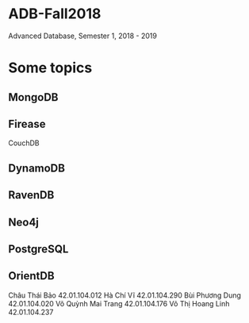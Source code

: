 # ADB-Fall2018
Advanced Database, Semester 1, 2018 - 2019

# Some topics
## MongoDB
## Firease
 CouchDB
## DynamoDB
## RavenDB
## Neo4j
## PostgreSQL
## OrientDB
Châu Thái Bảo 42.01.104.012
Hà Chí Vĩ 42.01.104.290
Bùi Phương Dung 42.01.104.020
Võ Quỳnh Mai Trang 42.01.104.176
Võ Thị Hoang Linh 42.01.104.237
